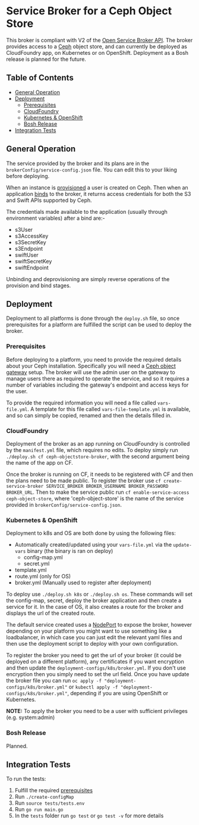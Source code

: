 # Service Broker for a Ceph Object Store

This broker is compliant with V2 of the [Open Service Broker API](https://www.openservicebrokerapi.org/). The broker provides access to a [Ceph](https://ceph.com/) object store,
and can currently be deployed as CloudFoundry app, on Kubernetes or on OpenShift. Deployment as a Bosh release is planned for the future.

## Table of Contents

* [General Operation](#General-Operation)
* [Deployment](#Deployment)
  * [Prerequisites](#Prerequisites)
  * [CloudFoundry](#CloudFoundry)
  * [Kubernetes & OpenShift](#Kubernetes-&-OpenShift)
  * [Bosh Release](#Bosh-Release)
* [Integration Tests](#Integration-Tests)

## General Operation

The service provided by the broker and its plans are in the `brokerConfig/service-config.json` file. You can edit this to your liking before deploying.

When an instance is [provisioned](https://github.com/openservicebrokerapi/servicebroker/blob/master/spec.md#provisioning) a user is created on Ceph. Then when an
application [binds](https://github.com/openservicebrokerapi/servicebroker/blob/master/spec.md#binding) to the broker, it returns access credentials for both the S3 and Swift
APIs supported by Ceph.

The credentials made available to the application (usually through environment variables) after a bind are:-

* s3User
* s3AccessKey
* s3SecretKey
* s3Endpoint
* swiftUser
* swiftSecretKey
* swiftEndpoint

Unbinding and deprovisioning are simply reverse operations of the provision and bind stages.

## Deployment

Deployment to all platforms is done through the `deploy.sh` file, so once prerequisites for a platform are fulfilled the script can be used to deploy the broker.

### Prerequisites

Before deploying to a platform, you need to provide the required details about your Ceph installation. Specifically you will need a
[Ceph object gateway](http://docs.ceph.com/docs/master/radosgw/) setup. The broker will use the admin user on the gateway to manage users there as required to operate the
service, and so it requires a number of variables including the gateway's endpoint and access keys for the user.

To provide the required information you will need a file called `vars-file.yml`. A template for this file called `vars-file-template.yml` is available, and so can simply
be copied, renamed and then the details filled in.

### CloudFoundry

Deployment of the broker as an app running on CloudFoundry is controlled by the `manifest.yml` file, which requires no edits. To deploy simply
run `./deploy.sh cf ceph-objectstore-broker`, with the second argument being the name of the app on CF.

Once the broker is running on CF, it needs to be registered with CF and then the plans need to be made public. To register the broker
use `cf create-service-broker SERVICE_BROKER BROKER_USERNAME BROKER_PASSWORD BROKER_URL`. Then to make the service public
run `cf enable-service-access ceph-object-store`, where 'ceph-object-store' is the name of the service provided in `brokerConfig/service-config.json`.

### Kubernetes & OpenShift

Deployment to k8s and OS are both done by using the following files:

* Automatically created/updated using your `vars-file.yml` via the `update-vars` binary (the binary is ran on deploy)
  * config-map.yml
  * secret.yml
* template.yml
* route.yml (only for OS)
* broker.yml (Manually used to register after deployment)

To deploy use `./deploy.sh k8s` or `./deploy.sh os`. These commands will set the config-map, secret, deploy the broker application and then create a service for it. In
the case of OS, it also creates a route for the broker and displays the url of the created route.

The default service created uses a [NodePort](https://kubernetes.io/docs/concepts/services-networking/service/#nodeport) to expose the broker, however depending on your
platform you might want to use something like a loadbalancer, in which case you can just edit the relevant yaml files and then use the deployment script to deploy with your
own configuration.

To register the broker you need to get the url of your broker (it could be deployed on a different platform), any certificates if you want encryption and then update
the `deployment-configs/k8s/broker.yml`. If you don't use encryption then you simply need to set the url field. Once you have update the broker file
you can run `oc apply -f "deployment-configs/k8s/broker.yml"` or `kubectl apply -f "deployment-configs/k8s/broker.yml"`, depending if you are using OpenShift or
Kubernetes.

**NOTE:** To apply the broker you need to be a user with sufficient privileges (e.g. system:admin)

### Bosh Release

Planned.

## Integration Tests

To run the tests:
1) Fulfill the required [prerequisites](#Prerequisites)
2) Run `./create-configMap`
3) Run `source tests/tests.env`
4) Run `go run main.go`
5) In the `tests` folder run `go test` or `go test -v` for more details